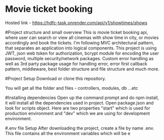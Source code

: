 # Movie ticket booking
Hosted link - https://hdfc-task.onrender.com/api/v1/showtimes/shows

#Project structure and small overview
This is movie ticket booking api, where user can search or view all cinemas with show time in city, or movies accordingly and book the tickets. I'm following MVC architectural pattern, that separates an application into logical components. This project is using JWT, json web token for authorization, bcrypt module for encoding the user password, multiple security/network packages. Custom error handling as well as 3rd party package usage for handling error, error first callback pattern, middleware, best folder structure and file structure and much more.

#Project Setup
Download or clone this repository.

You will get all the folder and files - controllers, modules, db ...etc

#Installing dependencies
Open up the command prompt and do npm install, it will install all the dependencies used in project. Open package.json and look for scripts object. Here are two properties "start" which is used for production environment and "dev" which we are using for development environment.

#.env file Setup
After downloading the project, create a file by name .env. This file contains all the environment variables which will be e
